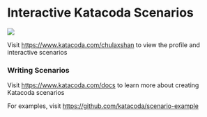 # Interactive Katacoda Scenarios

[![](http://shields.katacoda.com/katacoda/chulaxshan/count.svg)](https://www.katacoda.com/chulaxshan "Get your profile on Katacoda.com")

Visit https://www.katacoda.com/chulaxshan to view the profile and interactive scenarios

### Writing Scenarios
Visit https://www.katacoda.com/docs to learn more about creating Katacoda scenarios

For examples, visit https://github.com/katacoda/scenario-example
